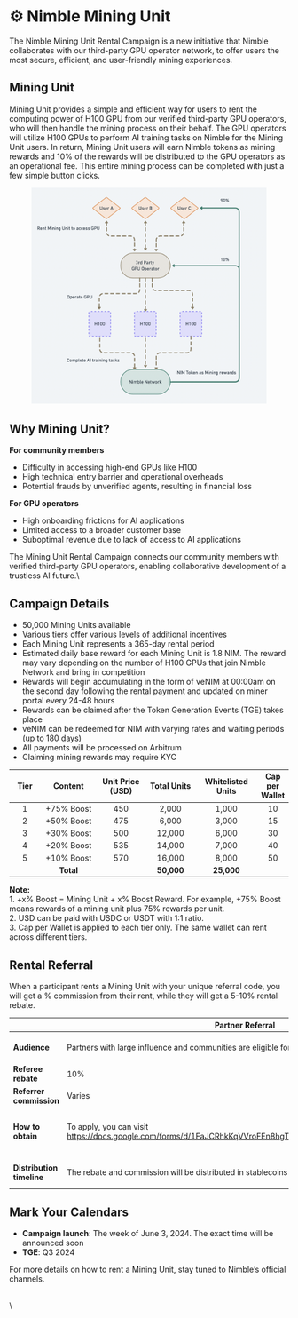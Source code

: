 # ⚙️ Nimble Mining Unit

The Nimble Mining Unit Rental Campaign is a new initiative that Nimble collaborates with our third-party GPU operator network, to offer users the most secure, efficient, and user-friendly mining experiences.



## Mining Unit&#x20;

Mining Unit provides a simple and efficient way for users to rent the computing power of H100 GPU from our verified third-party GPU operators, who will then handle the mining process on their behalf. The GPU operators will utilize H100 GPUs to perform AI training tasks on Nimble for the Mining Unit users. In return, Mining Unit users will earn Nimble tokens as mining rewards and 10% of the rewards will be distributed to the GPU operators as an operational fee. This entire mining process can be completed with just a few simple button clicks.

<figure><img src="../.gitbook/assets/螢幕截圖 2024-05-27 上午11.21.13.png" alt="" width="563"><figcaption></figcaption></figure>

## Why Mining Unit?&#x20;

**For community members**

* Difficulty in accessing high-end GPUs like H100
* High technical entry barrier and operational overheads
* Potential frauds by unverified agents, resulting in financial loss

**For GPU operators**

* High onboarding frictions for AI applications&#x20;
* Limited access to a broader customer base
* Suboptimal revenue due to lack of access to AI applications&#x20;

The Mining Unit Rental Campaign connects our community members with verified third-party GPU operators, enabling collaborative development of a trustless AI future.\


## Campaign Details&#x20;

* 50,000 Mining Units available&#x20;
* Various tiers offer various levels of additional incentives
* Each Mining Unit represents a 365-day rental period&#x20;
* Estimated daily base reward for each Mining Unit is 1.8 NIM. The reward may vary depending on the number of H100 GPUs that join Nimble Network and bring in competition
* Rewards will begin accumulating in the form of veNIM at 00:00am on the second day following the rental payment and updated on miner portal every 24-48 hours&#x20;
* Rewards can be claimed after the Token Generation Events (TGE) takes place
* veNIM can be redeemed for NIM with varying rates and waiting periods (up to 180 days)
* All payments will be processed on Arbitrum&#x20;
* Claiming mining rewards may require KYC

<table><thead><tr><th width="100" align="center">Tier</th><th width="214" align="center">Content</th><th width="201" align="center">Unit Price (USD)</th><th width="185" align="center">Total Units</th><th width="170" align="center">Whitelisted Units</th><th align="center">Cap per Wallet</th></tr></thead><tbody><tr><td align="center">1</td><td align="center">+75% Boost</td><td align="center">450</td><td align="center">2,000</td><td align="center">1,000</td><td align="center">10</td></tr><tr><td align="center">2</td><td align="center">+50% Boost</td><td align="center">475</td><td align="center">6,000</td><td align="center">3,000</td><td align="center">15</td></tr><tr><td align="center">3</td><td align="center">+30% Boost</td><td align="center">500</td><td align="center">12,000</td><td align="center">6,000</td><td align="center">30</td></tr><tr><td align="center">4</td><td align="center">+20% Boost</td><td align="center">535</td><td align="center">14,000</td><td align="center">7,000</td><td align="center">40</td></tr><tr><td align="center">5</td><td align="center">+10% Boost</td><td align="center">570</td><td align="center">16,000</td><td align="center">8,000</td><td align="center">50</td></tr><tr><td align="center"><br></td><td align="center"><strong>Total</strong></td><td align="center"><br></td><td align="center"><strong>50,000</strong></td><td align="center"><strong>25,000</strong></td><td align="center"><br></td></tr></tbody></table>

**Note:**\
1\. +x% Boost = Mining Unit + x% Boost Reward. For example, +75% Boost means rewards of a mining unit plus 75% rewards per unit.\
2\. USD can be paid with USDC or USDT with 1:1 ratio.\
3\. Cap per Wallet is applied to each tier only. The same wallet can rent across different tiers.

## Rental Referral&#x20;

When a participant rents a Mining Unit with your unique referral code, you will get a % commission from their rent, while they will get a 5-10% rental rebate.

<table><thead><tr><th width="192"></th><th width="275">Partner Referral</th><th>Individual Referral</th></tr></thead><tbody><tr><td><strong>Audience</strong></td><td>Partners with large influence and communities are eligible for a referral code upon approval. </td><td>Individuals are eligible for a referral code for rebates upon Mining Unit rentals.</td></tr><tr><td><strong>Referee rebate</strong></td><td>10%</td><td>5%</td></tr><tr><td><strong>Referrer commission</strong></td><td>Varies</td><td>5%</td></tr><tr><td><strong>How to obtain</strong> </td><td>To apply, you can visit <a href="https://docs.google.com/forms/d/1FaJCRhkKqVVroFEn8hgTgUemRkffegg79ODvEMgyogk/prefill">https://docs.google.com/forms/d/1FaJCRhkKqVVroFEn8hgTgUemRkffegg79ODvEMgyogk/prefill</a> </td><td>A unique referral code will be automatically activated for the participant after their first rental:<br><a href="https://miner.nimble.technology">https://miner.nimble.technology</a></td></tr><tr><td><strong>Distribution timeline</strong></td><td>The rebate and commission will be distributed in stablecoins every two weeks.</td><td>The rebate and commission will be distributed in stablecoins every two weeks. </td></tr></tbody></table>

## Mark Your Calendars&#x20;

* **Campaign launch**: The week of June 3, 2024. The exact time will be announced soon
* **TGE**: Q3 2024

For more details on how to rent a Mining Unit, stay tuned to Nimble’s official channels.

\
\
